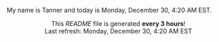 My name is Tanner and today is Monday, December 30, 4:20 AM EST.

<p align="center">This <i>README</i> file is generated <b>every 3 hours</b>!</br>Last refresh: Monday, December 30, 4:20 AM EST<br /></p>
